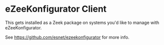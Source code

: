 # eZeeKonfigurator Client

This gets installed as a Zeek package on systems you'd like to manage with eZeeKonfigurator.

See https://github.com/esnet/ezeekonfigurator for more info.